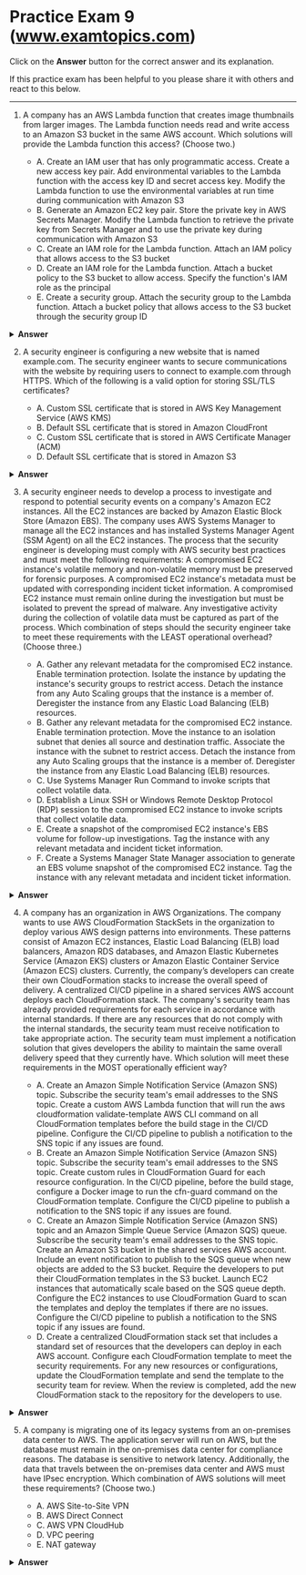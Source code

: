 # Practice Exam 9 (www.examtopics.com)

Click on the **Answer** button for the correct answer and its explanation.

If this practice exam has been helpful to you please share it with others and react to this below.

---

1. A company has an AWS Lambda function that creates image thumbnails from larger images. The Lambda function needs read and write access to an Amazon S3 bucket in the same AWS account.
Which solutions will provide the Lambda function this access? (Choose two.)

    - A. Create an IAM user that has only programmatic access. Create a new access key pair. Add environmental variables to the Lambda function with the access key ID and secret access key. Modify the Lambda function to use the environmental variables at run time during communication with Amazon S3
    - B. Generate an Amazon EC2 key pair. Store the private key in AWS Secrets Manager. Modify the Lambda function to retrieve the private key from Secrets Manager and to use the private key during communication with Amazon S3
    - C. Create an IAM role for the Lambda function. Attach an IAM policy that allows access to the S3 bucket
    - D. Create an IAM role for the Lambda function. Attach a bucket policy to the S3 bucket to allow access. Specify the function's IAM role as the principal
    - E. Create a security group. Attach the security group to the Lambda function. Attach a bucket policy that allows access to the S3 bucket through the security group ID

<details markdown=1><summary markdown='span'><b>Answer</b></summary> Correct Answer(s): C, D</details>

2. A security engineer is configuring a new website that is named example.com. The security engineer wants to secure communications with the website by requiring users to connect to example.com through HTTPS.
Which of the following is a valid option for storing SSL/TLS certificates?

    - A. Custom SSL certificate that is stored in AWS Key Management Service (AWS KMS)
    - B. Default SSL certificate that is stored in Amazon CloudFront
    - C. Custom SSL certificate that is stored in AWS Certificate Manager (ACM)
    - D. Default SSL certificate that is stored in Amazon S3

<details markdown=1><summary markdown='span'><b>Answer</b></summary> Correct Answer(s): C</details>

3. A security engineer needs to develop a process to investigate and respond to potential security events on a company's Amazon EC2 instances. All the EC2 instances are backed by Amazon Elastic Block Store (Amazon EBS). The company uses AWS Systems Manager to manage all the EC2 instances and has installed Systems Manager Agent (SSM Agent) on all the EC2 instances.
The process that the security engineer is developing must comply with AWS security best practices and must meet the following requirements:
A compromised EC2 instance's volatile memory and non-volatile memory must be preserved for forensic purposes.
A compromised EC2 instance's metadata must be updated with corresponding incident ticket information.
A compromised EC2 instance must remain online during the investigation but must be isolated to prevent the spread of malware.
Any investigative activity during the collection of volatile data must be captured as part of the process.
Which combination of steps should the security engineer take to meet these requirements with the LEAST operational overhead? (Choose three.)

    - A. Gather any relevant metadata for the compromised EC2 instance. Enable termination protection. Isolate the instance by updating the instance's security groups to restrict access. Detach the instance from any Auto Scaling groups that the instance is a member of. Deregister the instance from any Elastic Load Balancing (ELB) resources.
    - B. Gather any relevant metadata for the compromised EC2 instance. Enable termination protection. Move the instance to an isolation subnet that denies all source and destination traffic. Associate the instance with the subnet to restrict access. Detach the instance from any Auto Scaling groups that the instance is a member of. Deregister the instance from any Elastic Load Balancing (ELB) resources.
    - C. Use Systems Manager Run Command to invoke scripts that collect volatile data.
    - D. Establish a Linux SSH or Windows Remote Desktop Protocol (RDP) session to the compromised EC2 instance to invoke scripts that collect volatile data.
    - E. Create a snapshot of the compromised EC2 instance's EBS volume for follow-up investigations. Tag the instance with any relevant metadata and incident ticket information.
    - F. Create a Systems Manager State Manager association to generate an EBS volume snapshot of the compromised EC2 instance. Tag the instance with any relevant metadata and incident ticket information.

<details markdown=1><summary markdown='span'><b>Answer</b></summary> Correct Answer(s): A, C, E</details>

4. A company has an organization in AWS Organizations. The company wants to use AWS CloudFormation StackSets in the organization to deploy various AWS design patterns into environments. These patterns consist of Amazon EC2 instances, Elastic Load Balancing (ELB) load balancers, Amazon RDS databases, and Amazon Elastic Kubernetes Service (Amazon EKS) clusters or Amazon Elastic Container Service (Amazon ECS) clusters.
Currently, the company’s developers can create their own CloudFormation stacks to increase the overall speed of delivery. A centralized CI/CD pipeline in a shared services AWS account deploys each CloudFormation stack.
The company's security team has already provided requirements for each service in accordance with internal standards. If there are any resources that do not comply with the internal standards, the security team must receive notification to take appropriate action. The security team must implement a notification solution that gives developers the ability to maintain the same overall delivery speed that they currently have.
Which solution will meet these requirements in the MOST operationally efficient way?

    - A. Create an Amazon Simple Notification Service (Amazon SNS) topic. Subscribe the security team's email addresses to the SNS topic. Create a custom AWS Lambda function that will run the aws cloudformation validate-template AWS CLI command on all CloudFormation templates before the build stage in the CI/CD pipeline. Configure the CI/CD pipeline to publish a notification to the SNS topic if any issues are found.
    - B. Create an Amazon Simple Notification Service (Amazon SNS) topic. Subscribe the security team's email addresses to the SNS topic. Create custom rules in CloudFormation Guard for each resource configuration. In the CI/CD pipeline, before the build stage, configure a Docker image to run the cfn-guard command on the CloudFormation template. Configure the CI/CD pipeline to publish a notification to the SNS topic if any issues are found.
    - C. Create an Amazon Simple Notification Service (Amazon SNS) topic and an Amazon Simple Queue Service (Amazon SQS) queue. Subscribe the security team's email addresses to the SNS topic. Create an Amazon S3 bucket in the shared services AWS account. Include an event notification to publish to the SQS queue when new objects are added to the S3 bucket. Require the developers to put their CloudFormation templates in the S3 bucket. Launch EC2 instances that automatically scale based on the SQS queue depth. Configure the EC2 instances to use CloudFormation Guard to scan the templates and deploy the templates if there are no issues. Configure the CI/CD pipeline to publish a notification to the SNS topic if any issues are found.
    - D. Create a centralized CloudFormation stack set that includes a standard set of resources that the developers can deploy in each AWS account. Configure each CloudFormation template to meet the security requirements. For any new resources or configurations, update the CloudFormation template and send the template to the security team for review. When the review is completed, add the new CloudFormation stack to the repository for the developers to use.

<details markdown=1><summary markdown='span'><b>Answer</b></summary> Correct Answer(s): B</details>

5. A company is migrating one of its legacy systems from an on-premises data center to AWS. The application server will run on AWS, but the database must remain in the on-premises data center for compliance reasons. The database is sensitive to network latency. Additionally, the data that travels between the on-premises data center and AWS must have IPsec encryption.
Which combination of AWS solutions will meet these requirements? (Choose two.)

    - A. AWS Site-to-Site VPN
    - B. AWS Direct Connect
    - C. AWS VPN CloudHub
    - D. VPC peering
    - E. NAT gateway

<details markdown=1><summary markdown='span'><b>Answer</b></summary> Correct Answer(s): A, B</details>

